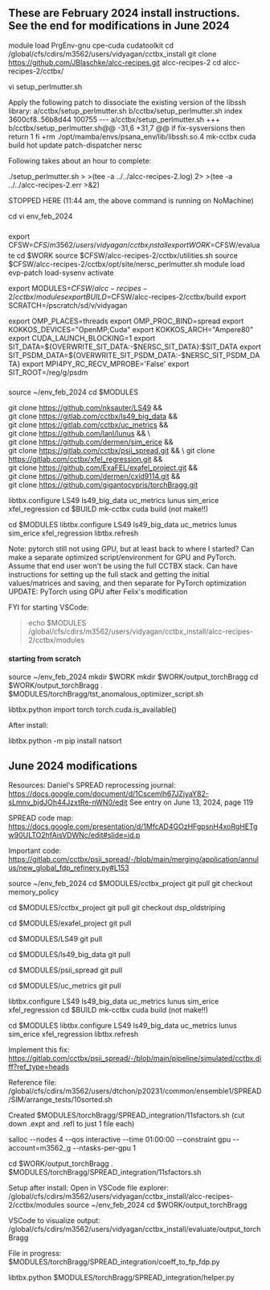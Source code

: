 ## These are February 2024 install instructions. See the end for modifications in June 2024

module load PrgEnv-gnu cpe-cuda cudatoolkit
cd /global/cfs/cdirs/m3562/users/vidyagan/cctbx_install
git clone https://github.com/JBlaschke/alcc-recipes.git alcc-recipes-2
cd alcc-recipes-2/cctbx/

vi setup_perlmutter.sh

Apply the following patch to dissociate the existing version of the libssh library:
a/cctbx/setup_perlmutter.sh b/cctbx/setup_perlmutter.sh
index 3600cf8..56b8d44 100755
--- a/cctbx/setup_perlmutter.sh
+++ b/cctbx/setup_perlmutter.sh@@ -31,6 +31,7 @@ if fix-sysversions
 then
     return 1
 fi
+rm ./opt/mamba/envs/psana_env/lib/libssh.so.4
 mk-cctbx cuda build hot update
 patch-dispatcher nersc

Following takes about an hour to complete:

./setup_perlmutter.sh > >(tee -a ../../alcc-recipes-2.log) 2> >(tee -a ../../alcc-recipes-2.err >&2)

STOPPED HERE (11:44 am, the above command is running on NoMachine)

cd
vi env_feb_2024

###
export CFSW=$CFS/m3562/users/vidyagan/cctbx_install
export WORK=$CFSW/evaluate
cd $WORK
source $CFSW/alcc-recipes-2/cctbx/utilities.sh
source $CFSW/alcc-recipes-2/cctbx/opt/site/nersc_perlmutter.sh
module load evp-patch
load-sysenv
activate

export MODULES=$CFSW/alcc-recipes-2/cctbx/modules
export BUILD=$CFSW/alcc-recipes-2/cctbx/build
export SCRATCH=/pscratch/sd/v/vidyagan

export OMP_PLACES=threads
export OMP_PROC_BIND=spread
export KOKKOS_DEVICES="OpenMP;Cuda"
export KOKKOS_ARCH="Ampere80"
export CUDA_LAUNCH_BLOCKING=1
export SIT_DATA=${OVERWRITE_SIT_DATA:-$NERSC_SIT_DATA}:$SIT_DATA
export SIT_PSDM_DATA=${OVERWRITE_SIT_PSDM_DATA:-$NERSC_SIT_PSDM_DATA}
export MPI4PY_RC_RECV_MPROBE='False'
export SIT_ROOT=/reg/g/psdm

###

source ~/env_feb_2024
cd $MODULES

git clone https://github.com/nksauter/LS49 && \
git clone https://gitlab.com/cctbx/ls49_big_data && \
git clone https://gitlab.com/cctbx/uc_metrics && \
git clone https://github.com/lanl/lunus && \            
git clone https://github.com/dermen/sim_erice && \
git clone https://gitlab.com/cctbx/psii_spread.git && \	
git clone https://gitlab.com/cctbx/xfel_regression.git && \
git clone https://github.com/ExaFEL/exafel_project.git && \
git clone https://github.com/dermen/cxid9114.git && \
git clone https://github.com/gigantocypris/torchBragg.git

libtbx.configure LS49 ls49_big_data uc_metrics lunus sim_erice xfel_regression
cd $BUILD
mk-cctbx cuda build (not make!!)

cd $MODULES
libtbx.configure LS49 ls49_big_data uc_metrics lunus sim_erice xfel_regression
libtbx.refresh

Note: pytorch still not using GPU, but at least back to where I started? Can make a separate optimized script/environment for GPU and PyTorch. Assume that end user won't be using the full CCTBX stack. Can have instructions for setting up the full stack and getting the initial values/matrices and saving, and then separate for PyTorch optimization
UPDATE: PyTorch using GPU after Felix's modification

FYI for starting VSCode:
> echo $MODULES
/global/cfs/cdirs/m3562/users/vidyagan/cctbx_install/alcc-recipes-2/cctbx/modules

#### starting from scratch
source ~/env_feb_2024
mkdir $WORK
mkdir $WORK/output_torchBragg
cd $WORK/output_torchBragg
. $MODULES/torchBragg/tst_anomalous_optimizer_script.sh

libtbx.python
import torch
torch.cuda.is_available()


After install:

libtbx.python -m pip install natsort


## June 2024 modifications

Resources:
Daniel's SPREAD reprocessing journal: https://docs.google.com/document/d/1Cscemlh67JZjyaY82-sLmnv_bjdJOh44JzxtRe-nWN0/edit
See entry on June 13, 2024, page 119

SPREAD code map: https://docs.google.com/presentation/d/1MfcAD4GOzHFgpsnH4xoRgHETgw90ULTO2hfAisVDWNc/edit#slide=id.p

Important code: https://gitlab.com/cctbx/psii_spread/-/blob/main/merging/application/annulus/new_global_fdp_refinery.py#L153

source ~/env_feb_2024 
cd $MODULES/cctbx_project
git pull
git checkout memory_policy


cd $MODULES/cctbx_project
git pull
git checkout dsp_oldstriping

cd $MODULES/exafel_project
git pull

cd $MODULES/LS49
git pull

cd $MODULES/ls49_big_data
git pull

cd $MODULES/psii_spread
git pull

cd $MODULES/uc_metrics
git pull


libtbx.configure LS49 ls49_big_data uc_metrics lunus sim_erice xfel_regression
cd $BUILD
mk-cctbx cuda build (not make!!)

cd $MODULES
libtbx.configure LS49 ls49_big_data uc_metrics lunus sim_erice xfel_regression
libtbx.refresh

Implement this fix: https://gitlab.com/cctbx/psii_spread/-/blob/main/pipeline/simulated/cctbx.diff?ref_type=heads

Reference file: /global/cfs/cdirs/m3562/users/dtchon/p20231/common/ensemble1/SPREAD/SIM/arrange_tests/10sorted.sh

Created $MODULES/torchBragg/SPREAD_integration/11sfactors.sh (cut down .expt and .refl to just 1 file each)

salloc --nodes 4 --qos interactive --time 01:00:00 --constraint gpu --account=m3562_g --ntasks-per-gpu 1

cd $WORK/output_torchBragg
. $MODULES/torchBragg/SPREAD_integration/11sfactors.sh



Setup after install:
Open in VSCode file explorer: /global/cfs/cdirs/m3562/users/vidyagan/cctbx_install/alcc-recipes-2/cctbx/modules
source ~/env_feb_2024 
cd $WORK/output_torchBragg

VSCode to visualize output: /global/cfs/cdirs/m3562/users/vidyagan/cctbx_install/evaluate/output_torchBragg

File in progress:
$MODULES/torchBragg/SPREAD_integration/coeff_to_fp_fdp.py

libtbx.python $MODULES/torchBragg/SPREAD_integration/helper.py
